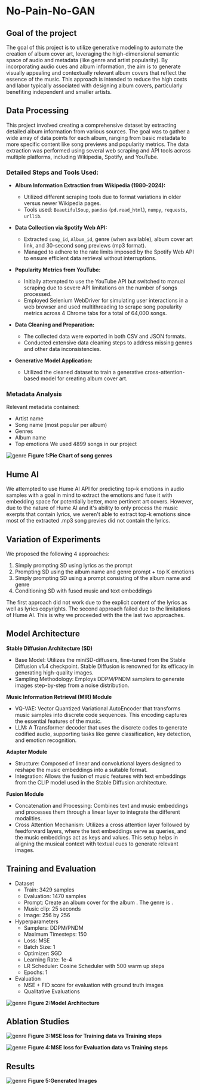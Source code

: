 
# No-Pain-No-GAN

## Goal of the project

The goal of this project is to utilize generative modeling to automate the creation of album cover art, leveraging the high-dimensional semantic space of audio and metadata (like genre and artist popularity). By incorporating audio cues and album information, the aim is to generate visually appealing and contextually relevant album covers that reflect the essence of the music. This approach is intended to reduce the high costs and labor typically associated with designing album covers, particularly benefiting independent and smaller artists.

## Data Processing
This project involved creating a comprehensive dataset by extracting detailed album information from various sources. The goal was to gather a wide array of data points for each album, ranging from basic metadata to more specific content like song previews and popularity metrics. The data extraction was performed using several web scraping and API tools across multiple platforms, including Wikipedia, Spotify, and YouTube.

### Detailed Steps and Tools Used:

- **Album Information Extraction from Wikipedia (1980-2024):**
  - Utilized different scraping tools due to format variations in older versus newer Wikipedia pages.
  - Tools used: `BeautifulSoup`, `pandas` (`pd.read_html`), `numpy`, `requests`, `urllib`.

- **Data Collection via Spotify Web API:**
  - Extracted `song_id`, `Album_id`, genre (when available), album cover art link, and 30-second song previews (mp3 format).
  - Managed to adhere to the rate limits imposed by the Spotify Web API to ensure efficient data retrieval without interruptions.

- **Popularity Metrics from YouTube:**
  - Initially attempted to use the YouTube API but switched to manual scraping due to severe API limitations on the number of songs processed.
  - Employed Selenium WebDriver for simulating user interactions in a web browser and used multithreading to scrape song popularity metrics across 4 Chrome tabs for a total of 64,000 songs.

- **Data Cleaning and Preparation:**
  - The collected data were exported in both CSV and JSON formats.
  - Conducted extensive data cleaning steps to address missing genres and other data inconsistencies.

- **Generative Model Application:**
  - Utilized the cleaned dataset to train a generative cross-attention-based model for creating album cover art.

### Metadata Analysis
Relevant metadata contained:

- Artist name
- Song name (most popular per album)
- Genres
- Album name
- Top emotions
We used 4899 songs in our project

![genre](img/genre_pie_chart.png)
**Figure 1:Pie Chart of song genres**

## Hume AI
We attempted to use Hume AI API for predicting top-k emotions in audio samples with a goal in mind to extract the emotions and fuse it with embedding space for potentially better, more pertinent art covers. However, due to the nature of Hume AI and it's ability to only process the music exerpts that contain lyrics, we weren't able to extract top-k emotions since most of the extracted .mp3 song previes did not contain the lyrics.

## Variation of Experiments
We proposed the following 4 approaches:
1. Simply prompting SD using lyrics as the prompt
2. Prompting SD using the album name and genre prompt + top K emotions
3. Simply prompting SD using a prompt consisting of the album name and genre
4. Conditioning SD with fused music and text embeddings

The first approach did not work due to the explicit content of the lyrics as well as lyrics copyrights. The second approach failed due to the limitations of Hume AI. This is why we proceeded with the the last two approaches.

## Model Architecture

**Stable Diffusion Architecture (SD)**

- Base Model: Utilizes the miniSD-diffusers, fine-tuned from the Stable Diffusion v1.4 checkpoint. Stable Diffusion is renowned for its efficacy in generating high-quality images.
- Sampling Methodology: Employs DDPM/PNDM samplers to generate images step-by-step from a noise distribution.

**Music Information Retrieval (MIR) Module**
- VQ-VAE: Vector Quantized Variational AutoEncoder that transforms music samples into discrete code sequences. This encoding captures the essential features of the music.
- LLM: A Transformer decoder that uses the discrete codes to generate codified audio, supporting tasks like genre classification, key detection, and emotion recognition.

**Adapter Module**
- Structure: Composed of linear and convolutional layers designed to reshape the music embeddings into a suitable format.
- Integration: Allows the fusion of music features with text embeddings from the CLIP model used in the Stable Diffusion architecture.

**Fusion Module**
- Concatenation and Processing: Combines text and music embeddings and processes them through a linear layer to integrate the different modalities.
- Cross Attention Mechanism: Utilizes a cross attention layer followed by feedforward layers, where the text embeddings serve as queries, and the music embeddings act as keys and values. This setup helps in aligning the musical context with textual cues to generate relevant images.

## Training and Evaluation
- Dataset
  - Train: 3429 samples
  - Evaluation: 1470 samples
  - Prompt: Create an album cover for the album <album name>. The genre is <genre>.
  - Music clip: 25 seconds
  - Image: 256 by 256
- Hyperparameters
  - Samplers: DDPM/PNDM
  - Maximum Timesteps: 150
  - Loss: MSE
  - Batch Size: 1
  - Optimizer: SGD
  - Learning Rate: 1e-4
  - LR Scheduler: Cosine Scheduler with 500 warm up steps
  - Epochs: 1
- Evaluation
  - MSE + FID score for evaluation with ground truth images
  - Qualitative Evaluations



![genre](img/model_architecture.png)
**Figure 2:Model Architecture**

## Ablation Studies
![genre](img/Train_MSE.png)
**Figure 3:MSE loss for Training data vs Training steps**

![genre](img/Evalution_MSE.png)
**Figure 4:MSE loss for Evaluation data vs Training steps**

## Results
![genre](img/results.png)
**Figure 5:Generated Images**



